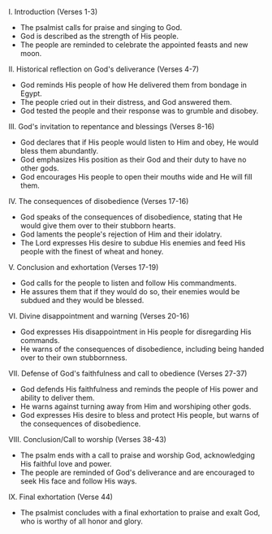 I. Introduction (Verses 1-3)
- The psalmist calls for praise and singing to God.
- God is described as the strength of His people.
- The people are reminded to celebrate the appointed feasts and new moon.

II. Historical reflection on God's deliverance (Verses 4-7)
- God reminds His people of how He delivered them from bondage in Egypt.
- The people cried out in their distress, and God answered them.
- God tested the people and their response was to grumble and disobey.

III. God's invitation to repentance and blessings (Verses 8-16)
- God declares that if His people would listen to Him and obey, He would bless them abundantly.
- God emphasizes His position as their God and their duty to have no other gods.
- God encourages His people to open their mouths wide and He will fill them.

IV. The consequences of disobedience (Verses 17-16)
- God speaks of the consequences of disobedience, stating that He would give them over to their stubborn hearts.
- God laments the people's rejection of Him and their idolatry.
- The Lord expresses His desire to subdue His enemies and feed His people with the finest of wheat and honey.

V. Conclusion and exhortation (Verses 17-19)
- God calls for the people to listen and follow His commandments.
- He assures them that if they would do so, their enemies would be subdued and they would be blessed.

VI. Divine disappointment and warning (Verses 20-16)
- God expresses His disappointment in His people for disregarding His commands.
- He warns of the consequences of disobedience, including being handed over to their own stubbornness. 

VII. Defense of God's faithfulness and call to obedience (Verses 27-37)
- God defends His faithfulness and reminds the people of His power and ability to deliver them.
- He warns against turning away from Him and worshiping other gods.
- God expresses His desire to bless and protect His people, but warns of the consequences of disobedience.

VIII. Conclusion/Call to worship (Verses 38-43)
- The psalm ends with a call to praise and worship God, acknowledging His faithful love and power.
- The people are reminded of God's deliverance and are encouraged to seek His face and follow His ways.

IX. Final exhortation (Verse 44)
- The psalmist concludes with a final exhortation to praise and exalt God, who is worthy of all honor and glory.